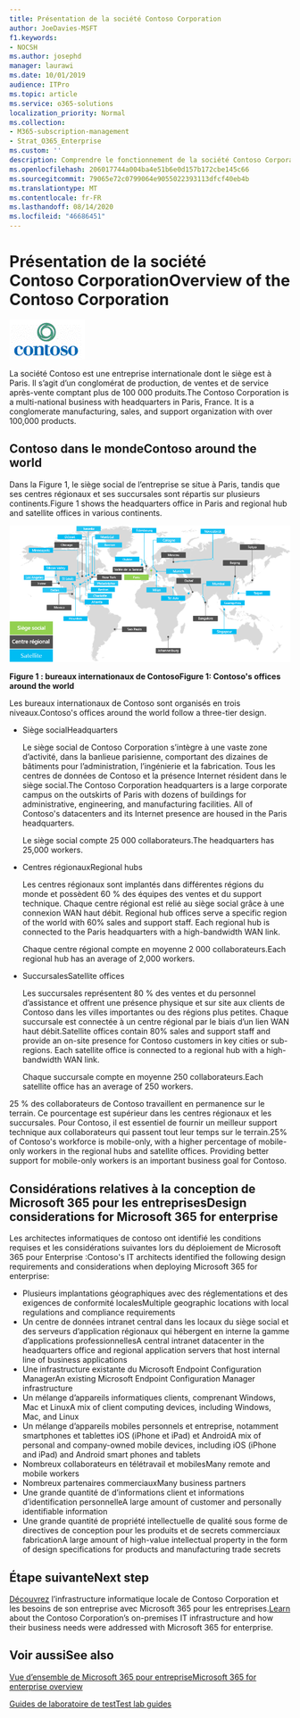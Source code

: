 ```yaml
---
title: Présentation de la société Contoso Corporation
author: JoeDavies-MSFT
f1.keywords:
- NOCSH
ms.author: josephd
manager: laurawi
ms.date: 10/01/2019
audience: ITPro
ms.topic: article
ms.service: o365-solutions
localization_priority: Normal
ms.collection:
- M365-subscription-management
- Strat_O365_Enterprise
ms.custom: ''
description: Comprendre le fonctionnement de la société Contoso Corporation et la hiérarchie de ses bureaux internationaux.
ms.openlocfilehash: 206017744a004ba4e51b6e0d157b172cbe145c66
ms.sourcegitcommit: 79065e72c0799064e9055022393113dfcf40eb4b
ms.translationtype: MT
ms.contentlocale: fr-FR
ms.lasthandoff: 08/14/2020
ms.locfileid: "46686451"
---
```

# <a name="overview-of-the-contoso-corporation"></a><span data-ttu-id="60a25-103">Présentation de la société Contoso Corporation</span><span class="sxs-lookup"><span data-stu-id="60a25-103">Overview of the Contoso Corporation</span></span>

![Société Contoso](../media/contoso-overview/contoso-icon.png)

<span data-ttu-id="60a25-p101">La société Contoso est une entreprise internationale dont le siège est à Paris. Il s’agit d’un conglomérat de production, de ventes et de service après-vente comptant plus de 100 000 produits.</span><span class="sxs-lookup"><span data-stu-id="60a25-p101">The Contoso Corporation is a multi-national business with headquarters in Paris, France. It is a conglomerate manufacturing, sales, and support organization with over 100,000 products.</span></span>

## <a name="contoso-around-the-world"></a><span data-ttu-id="60a25-107">Contoso dans le monde</span><span class="sxs-lookup"><span data-stu-id="60a25-107">Contoso around the world</span></span>

<span data-ttu-id="60a25-108">Dans la Figure 1, le siège social de l’entreprise se situe à Paris, tandis que ses centres régionaux et ses succursales sont répartis sur plusieurs continents.</span><span class="sxs-lookup"><span data-stu-id="60a25-108">Figure 1 shows the headquarters office in Paris and regional hub and satellite offices in various continents.</span></span>

![Bureaux internationaux de Contoso](../media/contoso-overview/contoso-overview-fig1.png)

<span data-ttu-id="60a25-110">**Figure 1 : bureaux internationaux de Contoso**</span><span class="sxs-lookup"><span data-stu-id="60a25-110">**Figure 1: Contoso's offices around the world**</span></span>
 
<span data-ttu-id="60a25-111">Les bureaux internationaux de Contoso sont organisés en trois niveaux.</span><span class="sxs-lookup"><span data-stu-id="60a25-111">Contoso's offices around the world follow a three-tier design.</span></span>

- <span data-ttu-id="60a25-112">Siège social</span><span class="sxs-lookup"><span data-stu-id="60a25-112">Headquarters</span></span>

  <span data-ttu-id="60a25-p102">Le siège social de Contoso Corporation s’intègre à une vaste zone d’activité, dans la banlieue parisienne, comportant des dizaines de bâtiments pour l’administration, l’ingénierie et la fabrication. Tous les centres de données de Contoso et la présence Internet résident dans le siège social.</span><span class="sxs-lookup"><span data-stu-id="60a25-p102">The Contoso Corporation headquarters is a large corporate campus on the outskirts of Paris with dozens of buildings for administrative, engineering, and manufacturing facilities. All of Contoso's datacenters and its Internet presence are housed in the Paris headquarters.</span></span>

  <span data-ttu-id="60a25-115">Le siège social compte 25 000 collaborateurs.</span><span class="sxs-lookup"><span data-stu-id="60a25-115">The headquarters has 25,000 workers.</span></span>

- <span data-ttu-id="60a25-116">Centres régionaux</span><span class="sxs-lookup"><span data-stu-id="60a25-116">Regional hubs</span></span>

  <span data-ttu-id="60a25-p103">Les centres régionaux sont implantés dans différentes régions du monde et possèdent 60 % des équipes des ventes et du support technique. Chaque centre régional est relié au siège social grâce à une connexion WAN haut débit. </span><span class="sxs-lookup"><span data-stu-id="60a25-p103">Regional hub offices serve a specific region of the world with 60% sales and support staff. Each regional hub is connected to the Paris headquarters with a high-bandwidth WAN link.</span></span>

  <span data-ttu-id="60a25-119">Chaque centre régional compte en moyenne 2 000 collaborateurs.</span><span class="sxs-lookup"><span data-stu-id="60a25-119">Each regional hub has an average of 2,000 workers.</span></span>

- <span data-ttu-id="60a25-120">Succursales</span><span class="sxs-lookup"><span data-stu-id="60a25-120">Satellite offices</span></span>

  <span data-ttu-id="60a25-p104">Les succursales représentent 80 % des ventes et du personnel d’assistance et offrent une présence physique et sur site aux clients de Contoso dans les villes importantes ou des régions plus petites. Chaque succursale est connectée à un centre régional par le biais d’un lien WAN haut débit.</span><span class="sxs-lookup"><span data-stu-id="60a25-p104">Satellite offices contain 80% sales and support staff and provide an on-site presence for Contoso customers in key cities or sub-regions. Each satellite office is connected to a regional hub with a high-bandwidth WAN link.</span></span>

  <span data-ttu-id="60a25-123">Chaque succursale compte en moyenne 250 collaborateurs.</span><span class="sxs-lookup"><span data-stu-id="60a25-123">Each satellite office has an average of 250 workers.</span></span>

<span data-ttu-id="60a25-p105">25 % des collaborateurs de Contoso travaillent en permanence sur le terrain. Ce pourcentage est supérieur dans les centres régionaux et les succursales.
Pour Contoso, il est essentiel de fournir un meilleur support technique aux collaborateurs qui passent tout leur temps sur le terrain.</span><span class="sxs-lookup"><span data-stu-id="60a25-p105">25% of Contoso's workforce is mobile-only, with a higher percentage of mobile-only workers in the regional hubs and satellite offices. Providing better support for mobile-only workers is an important business goal for Contoso.</span></span>

## <a name="design-considerations-for-microsoft-365-for-enterprise"></a><span data-ttu-id="60a25-126">Considérations relatives à la conception de Microsoft 365 pour les entreprises</span><span class="sxs-lookup"><span data-stu-id="60a25-126">Design considerations for Microsoft 365 for enterprise</span></span>

<span data-ttu-id="60a25-127">Les architectes informatiques de contoso ont identifié les conditions requises et les considérations suivantes lors du déploiement de Microsoft 365 pour Enterprise :</span><span class="sxs-lookup"><span data-stu-id="60a25-127">Contoso's IT architects identified the following design requirements and considerations when deploying Microsoft 365 for enterprise:</span></span> 

- <span data-ttu-id="60a25-128">Plusieurs implantations géographiques avec des réglementations et des exigences de conformité locales</span><span class="sxs-lookup"><span data-stu-id="60a25-128">Multiple geographic locations with local regulations and compliance requirements</span></span>
- <span data-ttu-id="60a25-129">Un centre de données intranet central dans les locaux du siège social et des serveurs d’application régionaux qui hébergent en interne la gamme d’applications professionnelles</span><span class="sxs-lookup"><span data-stu-id="60a25-129">A central intranet datacenter in the headquarters office and regional application servers that host internal line of business applications</span></span>
- <span data-ttu-id="60a25-130">Une infrastructure existante du Microsoft Endpoint Configuration Manager</span><span class="sxs-lookup"><span data-stu-id="60a25-130">An existing Microsoft Endpoint Configuration Manager infrastructure</span></span>
- <span data-ttu-id="60a25-131">Un mélange d’appareils informatiques clients, comprenant Windows, Mac et Linux</span><span class="sxs-lookup"><span data-stu-id="60a25-131">A mix of client computing devices, including Windows, Mac, and Linux</span></span>
- <span data-ttu-id="60a25-132">Un mélange d’appareils mobiles personnels et entreprise, notamment smartphones et tablettes iOS (iPhone et iPad) et Android</span><span class="sxs-lookup"><span data-stu-id="60a25-132">A mix of personal and company-owned mobile devices, including iOS (iPhone and iPad) and Android smart phones and tablets</span></span>
- <span data-ttu-id="60a25-133">Nombreux collaborateurs en télétravail et mobiles</span><span class="sxs-lookup"><span data-stu-id="60a25-133">Many remote and mobile workers</span></span>
- <span data-ttu-id="60a25-134">Nombreux partenaires commerciaux</span><span class="sxs-lookup"><span data-stu-id="60a25-134">Many business partners</span></span>
- <span data-ttu-id="60a25-135">Une grande quantité de d’informations client et informations d’identification personnelle</span><span class="sxs-lookup"><span data-stu-id="60a25-135">A large amount of customer and personally identifiable information</span></span>
- <span data-ttu-id="60a25-136">Une grande quantité de propriété intellectuelle de qualité sous forme de directives de conception pour les produits et de secrets commerciaux fabrication</span><span class="sxs-lookup"><span data-stu-id="60a25-136">A large amount of high-value intellectual property in the form of design specifications for products and manufacturing trade secrets</span></span>

## <a name="next-step"></a><span data-ttu-id="60a25-137">Étape suivante</span><span class="sxs-lookup"><span data-stu-id="60a25-137">Next step</span></span>

<span data-ttu-id="60a25-138">[Découvrez](contoso-infra-needs.md) l’infrastructure informatique locale de Contoso Corporation et les besoins de son entreprise avec Microsoft 365 pour les entreprises.</span><span class="sxs-lookup"><span data-stu-id="60a25-138">[Learn](contoso-infra-needs.md) about the Contoso Corporation’s on-premises IT infrastructure and how their business needs were addressed with Microsoft 365 for enterprise.</span></span>

## <a name="see-also"></a><span data-ttu-id="60a25-139">Voir aussi</span><span class="sxs-lookup"><span data-stu-id="60a25-139">See also</span></span>

[<span data-ttu-id="60a25-140">Vue d’ensemble de Microsoft 365 pour entreprise</span><span class="sxs-lookup"><span data-stu-id="60a25-140">Microsoft 365 for enterprise overview</span></span>](microsoft-365-overview.md)

[<span data-ttu-id="60a25-141">Guides de laboratoire de test</span><span class="sxs-lookup"><span data-stu-id="60a25-141">Test lab guides</span></span>](m365-enterprise-test-lab-guides.md)



